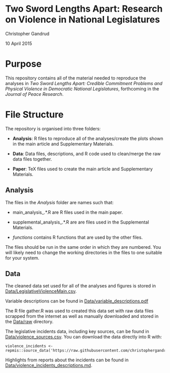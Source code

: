 Two Sword Lengths Apart: Research on Violence in National Legislatures
===================

Christopher Gandrud

10 April 2015

# Purpose

This repository contains all of the material needed to reproduce the analyses
in *Two Sword Lengths Apart: Credible Commitment Problems and Physical Violence
in Democratic National Legislatures*, forthcoming in the *Journal of Peace Research*.

# File Structure

The repository is organised into three folders:

- **Analysis**: R files to reproduce all of the analyses/create the plots shown
in the main article and Supplementary Materials.

- **Data**: Data files, descriptions, and R code used to clean/merge the raw data files
together.

- **Paper**: TeX files used to create the main article and Supplementary
Materials.

## Analysis

The files in the *Analysis* folder are names such that:

- main\_analysis\_.\*.R are R files used in the main paper.

- supplemental\_analysis\_.\*.R are are files used in the Supplemental Materials.

- *functions* contains R functions that are used by the other files.

The files should be run in the same order in which they are numbered. You
will likely need to change the working directories in the files to one
suitable for your system.

## Data

The cleaned data set used for all of the analyses and figures is stored in
[Data/LegislativeViolenceMain.csv](Data/LegislativeViolenceMain.csv).

Variable descriptions can be found in
[Data/variable_descriptions.pdf](Data/variable_descriptions.pdf)

The R file gather.R was used to created this data set with raw data files
scrapped from the internet as well as manually downloaded and stored in the
[Data/raw](Data/raw) directory.

The legislative incidents data, including key sources, can be found in
[Data/violence_sources.csv](Data/violence_sources.csv).
You can download the data directly into R with:

```{S}
violence_incidents <- repmis::source_data('https://raw.githubusercontent.com/christophergandrud/leg_violence_paper1/master/Data/violence_sources.csv')
```

Highlights from reports about the incidents can be found in
[Data/violence_incidents_descriptions.md](Data/violence_incidents_descriptions.md).
